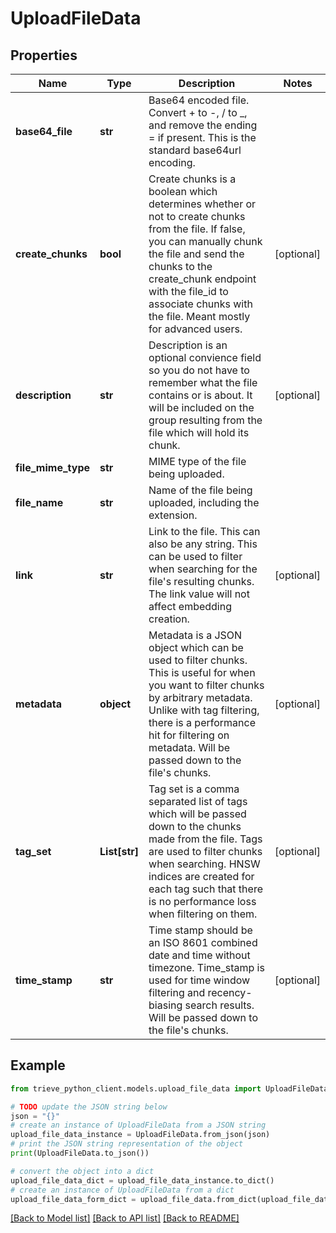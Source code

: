 # UploadFileData


## Properties

Name | Type | Description | Notes
------------ | ------------- | ------------- | -------------
**base64_file** | **str** | Base64 encoded file. Convert + to -, / to _, and remove the ending &#x3D; if present. This is the standard base64url encoding. | 
**create_chunks** | **bool** | Create chunks is a boolean which determines whether or not to create chunks from the file. If false, you can manually chunk the file and send the chunks to the create_chunk endpoint with the file_id to associate chunks with the file. Meant mostly for advanced users. | [optional] 
**description** | **str** | Description is an optional convience field so you do not have to remember what the file contains or is about. It will be included on the group resulting from the file which will hold its chunk. | [optional] 
**file_mime_type** | **str** | MIME type of the file being uploaded. | 
**file_name** | **str** | Name of the file being uploaded, including the extension. | 
**link** | **str** | Link to the file. This can also be any string. This can be used to filter when searching for the file&#39;s resulting chunks. The link value will not affect embedding creation. | [optional] 
**metadata** | **object** | Metadata is a JSON object which can be used to filter chunks. This is useful for when you want to filter chunks by arbitrary metadata. Unlike with tag filtering, there is a performance hit for filtering on metadata. Will be passed down to the file&#39;s chunks. | [optional] 
**tag_set** | **List[str]** | Tag set is a comma separated list of tags which will be passed down to the chunks made from the file. Tags are used to filter chunks when searching. HNSW indices are created for each tag such that there is no performance loss when filtering on them. | [optional] 
**time_stamp** | **str** | Time stamp should be an ISO 8601 combined date and time without timezone. Time_stamp is used for time window filtering and recency-biasing search results. Will be passed down to the file&#39;s chunks. | [optional] 

## Example

```python
from trieve_python_client.models.upload_file_data import UploadFileData

# TODO update the JSON string below
json = "{}"
# create an instance of UploadFileData from a JSON string
upload_file_data_instance = UploadFileData.from_json(json)
# print the JSON string representation of the object
print(UploadFileData.to_json())

# convert the object into a dict
upload_file_data_dict = upload_file_data_instance.to_dict()
# create an instance of UploadFileData from a dict
upload_file_data_form_dict = upload_file_data.from_dict(upload_file_data_dict)
```
[[Back to Model list]](../README.md#documentation-for-models) [[Back to API list]](../README.md#documentation-for-api-endpoints) [[Back to README]](../README.md)


